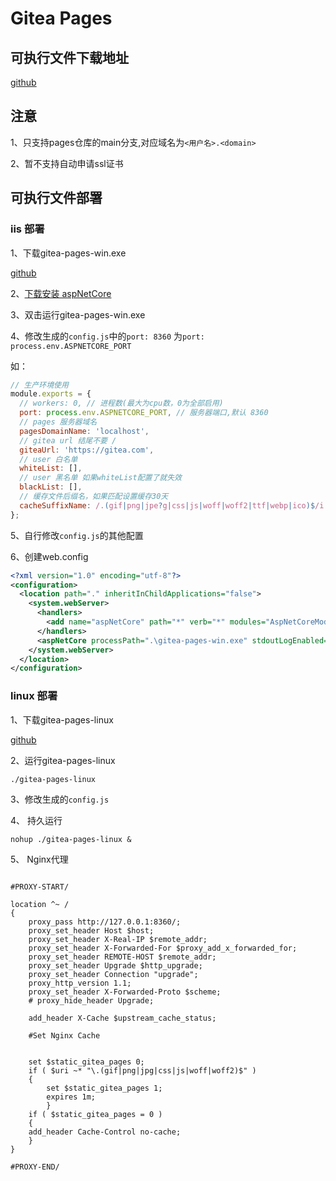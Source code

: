 # Gitea Pages

## 可执行文件下载地址

[github](https://github.com/kongxiangyiren/gitea-pages/releases/latest)

## 注意

1、只支持pages仓库的main分支,对应域名为`<用户名>.<domain>`

2、暂不支持自动申请ssl证书

## 可执行文件部署

### iis 部署

1、下载gitea-pages-win.exe

[github](https://github.com/kongxiangyiren/gitea-pages/releases/latest)

2、[下载安装 aspNetCore](https://dotnet.microsoft.com/zh-cn/download/dotnet/thank-you/runtime-aspnetcore-8.0.0-windows-hosting-bundle-installer)

3、双击运行gitea-pages-win.exe

4、修改生成的`config.js`中的`port: 8360` 为`port: process.env.ASPNETCORE_PORT`

如：

```javascript
// 生产环境使用
module.exports = {
  // workers: 0, // 进程数(最大为cpu数，0为全部启用)
  port: process.env.ASPNETCORE_PORT, // 服务器端口,默认 8360
  // pages 服务器域名
  pagesDomainName: 'localhost',
  // gitea url 结尾不要 /
  giteaUrl: 'https://gitea.com',
  // user 白名单
  whiteList: [],
  // user 黑名单 如果whiteList配置了就失效
  blackList: [],
  // 缓存文件后缀名，如果匹配设置缓存30天
  cacheSuffixName: /.(gif|png|jpe?g|css|js|woff|woff2|ttf|webp|ico)$/i
};
```

5、自行修改`config.js`的其他配置

6、创建web.config

```xml
<?xml version="1.0" encoding="utf-8"?>
<configuration>
  <location path="." inheritInChildApplications="false">
    <system.webServer>
      <handlers>
        <add name="aspNetCore" path="*" verb="*" modules="AspNetCoreModuleV2" resourceType="Unspecified" />
      </handlers>
      <aspNetCore processPath=".\gitea-pages-win.exe" stdoutLogEnabled="true" stdoutLogFile=".\logs\stdout" hostingModel="outofprocess" />
    </system.webServer>
  </location>
</configuration>
```

### linux 部署

1、下载gitea-pages-linux

[github](https://github.com/kongxiangyiren/gitea-pages/releases/latest)

2、运行gitea-pages-linux

```sh
./gitea-pages-linux
```

3、修改生成的`config.js`

4、 持久运行

```
nohup ./gitea-pages-linux &
```

5、 Nginx代理

```nginx

#PROXY-START/

location ^~ /
{
    proxy_pass http://127.0.0.1:8360/;
    proxy_set_header Host $host;
    proxy_set_header X-Real-IP $remote_addr;
    proxy_set_header X-Forwarded-For $proxy_add_x_forwarded_for;
    proxy_set_header REMOTE-HOST $remote_addr;
    proxy_set_header Upgrade $http_upgrade;
    proxy_set_header Connection "upgrade";
    proxy_http_version 1.1;
    proxy_set_header X-Forwarded-Proto $scheme;
    # proxy_hide_header Upgrade;

    add_header X-Cache $upstream_cache_status;

    #Set Nginx Cache


    set $static_gitea_pages 0;
    if ( $uri ~* "\.(gif|png|jpg|css|js|woff|woff2)$" )
    {
    	set $static_gitea_pages 1;
    	expires 1m;
        }
    if ( $static_gitea_pages = 0 )
    {
    add_header Cache-Control no-cache;
    }
}

#PROXY-END/
```
